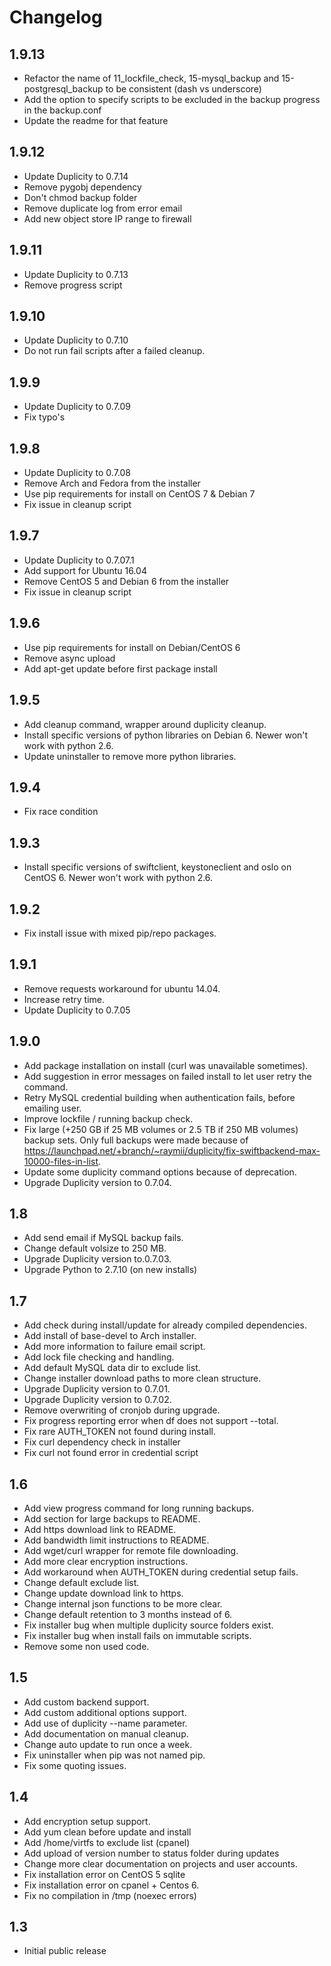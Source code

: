 # Changelog

## 1.9.13
- Refactor the name of 11_lockfile_check, 15-mysql_backup and 15-postgresql_backup to be consistent (dash vs underscore)
- Add the option to specify scripts to be excluded in the backup progress in the backup.conf
- Update the readme for that feature

## 1.9.12

- Update Duplicity to 0.7.14
- Remove pygobj dependency
- Don't chmod backup folder
- Remove duplicate log from error email
- Add new object store IP range to firewall

## 1.9.11

- Update Duplicity to 0.7.13
- Remove progress script

## 1.9.10

- Update Duplicity to 0.7.10
- Do not run fail scripts after a failed cleanup. 

## 1.9.9

- Update Duplicity to 0.7.09
- Fix typo's

## 1.9.8

- Update Duplicity to 0.7.08
- Remove Arch and Fedora from the installer
- Use pip requirements for install on CentOS 7 & Debian 7
- Fix issue in cleanup script


## 1.9.7

- Update Duplicity to 0.7.07.1
- Add support for Ubuntu 16.04
- Remove CentOS 5 and Debian 6 from the installer
- Fix issue in cleanup script

## 1.9.6

- Use pip requirements for install on Debian/CentOS 6
- Remove async upload
- Add apt-get update before first package install

## 1.9.5

- Add cleanup command, wrapper around duplicity cleanup.
- Install specific versions of python libraries on Debian 6. Newer won't work with python 2.6.
- Update uninstaller to remove more python libraries.

## 1.9.4

- Fix race condition

## 1.9.3

- Install specific versions of swiftclient, keystoneclient and oslo on CentOS 6. Newer won't work with python 2.6.

## 1.9.2

- Fix install issue with mixed pip/repo packages.

## 1.9.1

- Remove requests workaround for ubuntu 14.04.
- Increase retry time.
- Update Duplicity to 0.7.05

## 1.9.0

- Add package installation on install (curl was unavailable sometimes).
- Add suggestion in error messages on failed install to let user retry the command.
- Retry MySQL credential building when authentication fails, before emailing user.
- Improve lockfile / running backup check.
- Fix large (+250 GB if 25 MB volumes or 2.5 TB if 250 MB volumes) backup sets. Only full backups were made because of https://launchpad.net/+branch/~raymii/duplicity/fix-swiftbackend-max-10000-files-in-list.
- Update some duplicity command options because of deprecation.
- Upgrade Duplicity version to 0.7.04.

## 1.8

- Add send email if MySQL backup fails.
- Change default volsize to 250 MB.
- Upgrade Duplicity version to.0.7.03.
- Upgrade Python to 2.7.10 (on new installs)

## 1.7

- Add check during install/update for already compiled dependencies.
- Add install of base-devel to Arch installer.
- Add more information to failure email script.
- Add lock file checking and handling.
- Add default MySQL data dir to exclude list.
- Change installer download paths to more clean structure.
- Upgrade Duplicity version to 0.7.01.
- Upgrade Duplicity version to 0.7.02.
- Remove overwriting of cronjob during upgrade.
- Fix progress reporting error when df does not support --total.
- Fix rare AUTH_TOKEN not found during install.
- Fix curl dependency check in installer
- Fix curl not found error in credential script



## 1.6

- Add view progress command for long running backups.
- Add section for large backups to README.
- Add https download link to README.
- Add bandwidth limit instructions to README.
- Add wget/curl wrapper for remote file downloading.
- Add more clear encryption instructions.
- Add workaround when AUTH_TOKEN during credential setup fails.
- Change default exclude list.
- Change update download link to https.
- Change internal json functions to be more clear.
- Change default retention to 3 months instead of 6.
- Fix installer bug when multiple duplicity source folders exist.
- Fix installer bug when install fails on immutable scripts.
- Remove some non used code.

## 1.5

- Add custom backend support.
- Add custom additional options support.
- Add use of duplicity --name parameter.
- Add documentation on manual cleanup.
- Change auto update to run once a week.
- Fix uninstaller when pip was not named pip.
- Fix some quoting issues.

## 1.4

- Add encryption setup support.
- Add yum clean before update and install
- Add /home/virtfs to exclude list (cpanel)
- Add upload of version number to status folder during updates
- Change more clear documentation on projects and user accounts.
- Fix installation error on CentOS 5 sqlite
- Fix installation error on cpanel + Centos 6.
- Fix no compilation in /tmp (noexec errors)

## 1.3

- Initial public release
